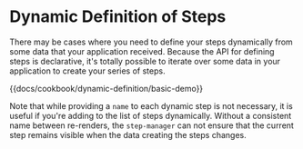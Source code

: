 # Dynamic Definition of Steps

There may be cases where you need to define your steps dynamically from some data that your application received. Because the API for defining steps is declarative, it's totally possible to iterate over some data in your application to create your series of steps.

{{docs/cookbook/dynamic-definition/basic-demo}}

Note that while providing a `name` to each dynamic step is not necessary, it is useful if you're adding to the list of steps dynamically. Without a consistent name between re-renders, the `step-manager` can not ensure that the current step remains visible when the data creating the steps changes.
